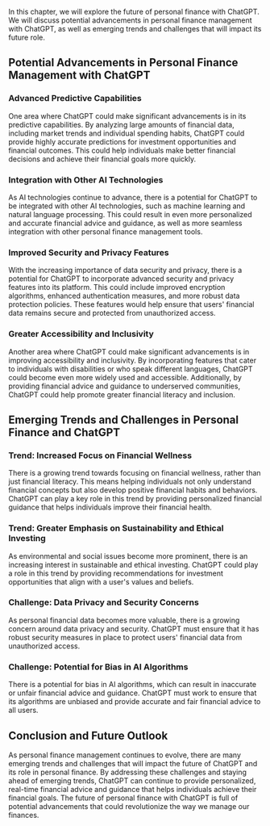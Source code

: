 
In this chapter, we will explore the future of personal finance with ChatGPT. We will discuss potential advancements in personal finance management with ChatGPT, as well as emerging trends and challenges that will impact its future role.

Potential Advancements in Personal Finance Management with ChatGPT
------------------------------------------------------------------

### Advanced Predictive Capabilities

One area where ChatGPT could make significant advancements is in its predictive capabilities. By analyzing large amounts of financial data, including market trends and individual spending habits, ChatGPT could provide highly accurate predictions for investment opportunities and financial outcomes. This could help individuals make better financial decisions and achieve their financial goals more quickly.

### Integration with Other AI Technologies

As AI technologies continue to advance, there is a potential for ChatGPT to be integrated with other AI technologies, such as machine learning and natural language processing. This could result in even more personalized and accurate financial advice and guidance, as well as more seamless integration with other personal finance management tools.

### Improved Security and Privacy Features

With the increasing importance of data security and privacy, there is a potential for ChatGPT to incorporate advanced security and privacy features into its platform. This could include improved encryption algorithms, enhanced authentication measures, and more robust data protection policies. These features would help ensure that users' financial data remains secure and protected from unauthorized access.

### Greater Accessibility and Inclusivity

Another area where ChatGPT could make significant advancements is in improving accessibility and inclusivity. By incorporating features that cater to individuals with disabilities or who speak different languages, ChatGPT could become even more widely used and accessible. Additionally, by providing financial advice and guidance to underserved communities, ChatGPT could help promote greater financial literacy and inclusion.

Emerging Trends and Challenges in Personal Finance and ChatGPT
--------------------------------------------------------------

### Trend: Increased Focus on Financial Wellness

There is a growing trend towards focusing on financial wellness, rather than just financial literacy. This means helping individuals not only understand financial concepts but also develop positive financial habits and behaviors. ChatGPT can play a key role in this trend by providing personalized financial guidance that helps individuals improve their financial health.

### Trend: Greater Emphasis on Sustainability and Ethical Investing

As environmental and social issues become more prominent, there is an increasing interest in sustainable and ethical investing. ChatGPT could play a role in this trend by providing recommendations for investment opportunities that align with a user's values and beliefs.

### Challenge: Data Privacy and Security Concerns

As personal financial data becomes more valuable, there is a growing concern around data privacy and security. ChatGPT must ensure that it has robust security measures in place to protect users' financial data from unauthorized access.

### Challenge: Potential for Bias in AI Algorithms

There is a potential for bias in AI algorithms, which can result in inaccurate or unfair financial advice and guidance. ChatGPT must work to ensure that its algorithms are unbiased and provide accurate and fair financial advice to all users.

Conclusion and Future Outlook
-----------------------------

As personal finance management continues to evolve, there are many emerging trends and challenges that will impact the future of ChatGPT and its role in personal finance. By addressing these challenges and staying ahead of emerging trends, ChatGPT can continue to provide personalized, real-time financial advice and guidance that helps individuals achieve their financial goals. The future of personal finance with ChatGPT is full of potential advancements that could revolutionize the way we manage our finances.

